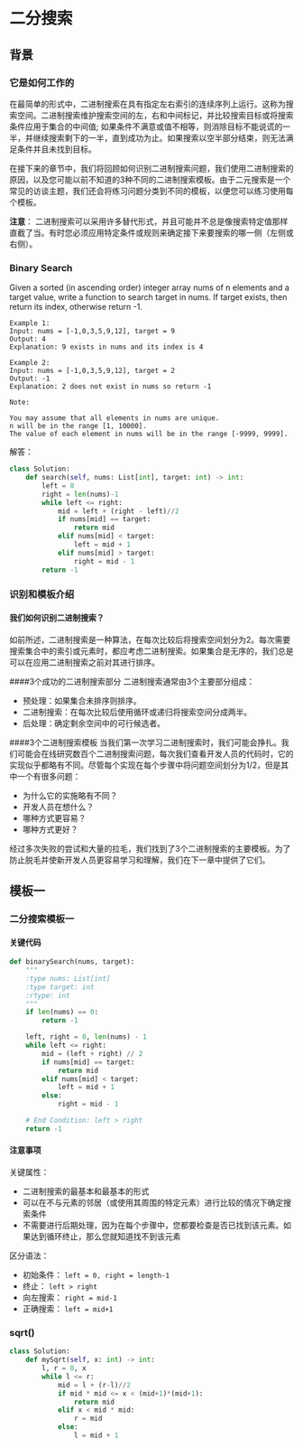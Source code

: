 # 二分搜索
## 背景
### 它是如何工作的
在最简单的形式中，二进制搜索在具有指定左右索引的连续序列上运行。这称为搜索空间。二进制搜索维护搜索空间的左，右和中间标记，并比较搜索目标或将搜索条件应用于集合的中间值; 如果条件不满意或值不相等，则消除目标不能说谎的一半，并继续搜索剩下的一半，直到成功为止。如果搜索以空半部分结束，则无法满足条件并且未找到目标。

在接下来的章节中，我们将回顾如何识别二进制搜索问题，我们使用二进制搜索的原因，以及您可能以前不知道的3种不同的二进制搜索模板。由于二元搜索是一个常见的访谈主题，我们还会将练习问题分类到不同的模板，以便您可以练习使用每个模板。

**注意**：
二进制搜索可以采用许多替代形式，并且可能并不总是像搜索特定值那样直截了当。有时您必须应用特定条件或规则来确定接下来要搜索的哪一侧（左侧或右侧）。

### Binary Search
Given a sorted (in ascending order) integer array nums of n elements and a target value, write a function to search target in nums. If target exists, then return its index, otherwise return -1.

```
Example 1:
Input: nums = [-1,0,3,5,9,12], target = 9
Output: 4
Explanation: 9 exists in nums and its index is 4

Example 2:
Input: nums = [-1,0,3,5,9,12], target = 2
Output: -1
Explanation: 2 does not exist in nums so return -1
 
Note:

You may assume that all elements in nums are unique.
n will be in the range [1, 10000].
The value of each element in nums will be in the range [-9999, 9999].
```
解答：
```py
class Solution:
    def search(self, nums: List[int], target: int) -> int:
        left = 0
        right = len(nums)-1
        while left <= right:
            mid = left + (right - left)//2
            if nums[mid] == target:
                return mid
            elif nums[mid] < target:
                left = mid + 1
            elif nums[mid] > target:
                right = mid - 1
        return -1 

```

### 识别和模板介绍
#### 我们如何识别二进制搜索？
如前所述，二进制搜索是一种算法，在每次比较后将搜索空间划分为2。每次需要搜索集合中的索引或元素时，都应考虑二进制搜索。如果集合是无序的，我们总是可以在应用二进制搜索之前对其进行排序。

####3个成功的二进制搜索部分
二进制搜索通常由3个主要部分组成：  

- 预处理：如果集合未排序则排序。  
- 二进制搜索：在每次比较后使用循环或递归将搜索空间分成两半。
- 后处理：确定剩余空间中的可行候选者。

####3个二进制搜索模板
当我们第一次学习二进制搜索时，我们可能会挣扎。我们可能会在线研究数百个二进制搜索问题，每次我们查看开发人员的代码时，它的实现似乎都略有不同。尽管每个实现在每个步骤中将问题空间划分为1/2，但是其中一个有很多问题：

* 为什么它的实施略有不同？ 
* 开发人员在想什么？  
* 哪种方式更容易？  
* 哪种方式更好？  

经过多次失败的尝试和大量的拉毛，我们找到了3个二进制搜索的主要模板。为了防止脱毛并使新开发人员更容易学习和理解，我们在下一章中提供了它们。

## 模板一
### 二分搜索模板一
#### 关键代码
```py
def binarySearch(nums, target):
    """
    :type nums: List[int]
    :type target: int
    :rtype: int
    """
    if len(nums) == 0:
        return -1

    left, right = 0, len(nums) - 1
    while left <= right:
        mid = (left + right) // 2
        if nums[mid] == target:
            return mid
        elif nums[mid] < target:
            left = mid + 1
        else:
            right = mid - 1

    # End Condition: left > right
    return -1
```
#### 注意事项
关键属性：

- 二进制搜索的最基本和最基本的形式
- 可以在不与元素的邻居（或使用其周围的特定元素）进行比较的情况下确定搜索条件
- 不需要进行后期处理，因为在每个步骤中，您都要检查是否已找到该元素。如果达到循环终止，那么您就知道找不到该元素
 

区分语法：

- 初始条件： ```left = 0, right = length-1```
- 终止： ```left > right```
- 向左搜索： ```right = mid-1```
- 正确搜索： ```left = mid+1```

### sqrt()
```py
class Solution:
    def mySqrt(self, x: int) -> int:
        l, r = 0, x
        while l <= r:
            mid = l + (r-l)//2
            if mid * mid <= x < (mid+1)*(mid+1):
                return mid
            elif x < mid * mid:
                r = mid
            else:
                l = mid + 1
```

